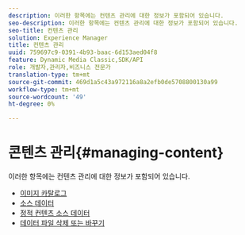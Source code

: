 ```yaml
---
description: 이러한 항목에는 컨텐츠 관리에 대한 정보가 포함되어 있습니다.
seo-description: 이러한 항목에는 컨텐츠 관리에 대한 정보가 포함되어 있습니다.
seo-title: 컨텐츠 관리
solution: Experience Manager
title: 컨텐츠 관리
uuid: 759697c9-0391-4b93-baac-6d153aed04f8
feature: Dynamic Media Classic,SDK/API
role: 개발자,관리자,비즈니스 전문가
translation-type: tm+mt
source-git-commit: 469d1a5c43a972116a8a2efb0de5708800130a99
workflow-type: tm+mt
source-wordcount: '49'
ht-degree: 0%

---
```



# 콘텐츠 관리{#managing-content}

이러한 항목에는 컨텐츠 관리에 대한 정보가 포함되어 있습니다.

* [이미지 카탈로그](c-image-catalogs.md)
* [소스 데이터](r-source-data.md)
* [정적 컨텐츠 소스 데이터](c-static-content-source-data.md)
* [데이터 파일 삭제 또는 바꾸기](c-deleting-or-replacing-data-files.md)
